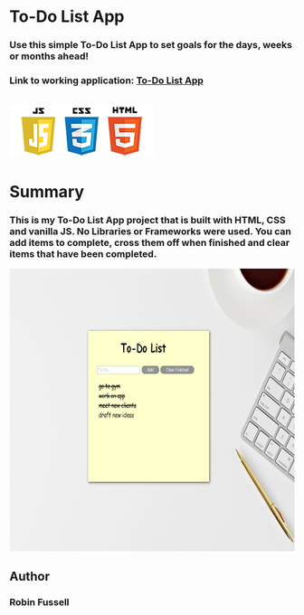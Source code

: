  # To-Do List App

### Use this simple To-Do List App to set goals for the days, weeks or months ahead!

### Link to working application:     [To-Do List App](https://rfussell17.github.io/To-Do/)

<br>
 <img src="images/frontend2.png"   title="HTML5 Powered">
 


#  Summary
### This is my To-Do List App project that is built with HTML, CSS and vanilla JS. No Libraries or Frameworks were used. You can add items to complete, cross them off when finished and clear items that have been completed.



<img src="images/last.png" height= 500  title="HTML5 Powered">


## Author
### Robin Fussell
